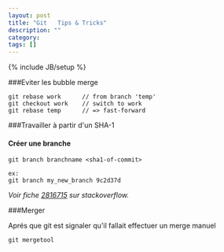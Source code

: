 ```yaml
---
layout: post
title: "Git   Tips & Tricks"
description: ""
category: 
tags: []
---
```

{% include JB/setup %}

###Eviter les bubble merge

    git rebase work      // from branch 'temp'
    git checkout work    // switch to work
    git rebase temp      // => fast-forward
    

###Travailler à partir d'un SHA-1

#### Créer une branche

    git branch branchname <sha1-of-commit>
    
    ex:
    git branch my_new_branch 9c2d37d
    
_Voir fiche [2816715](http://stackoverflow.com/questions/2816715/branch-from-a-previous-commit-using-git) sur stackoverflow._


###Merger

Aprés que git est signaler qu'il fallait effectuer un merge manuel

    git mergetool
    
